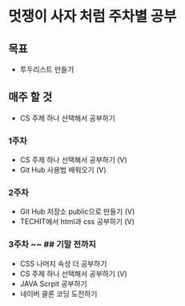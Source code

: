 # 멋쟁이 사자 처럼 주차별 공부

## 목표
 
  - 투두리스트 만들기

## 매주 할 것

- CS 주제 하나 선택해서 공부하기
### 1주차

- CS 주제 하나 선택해서 공부하기 (V)
- Git Hub 사용법 배워오기 (V)

### 2주차

- Git Hub 저장소 public으로 만들기 (V)
- TECHIT에서 html과 css 공부하기 (V)

### 3주차 ~~ ## 기말 전까지

- CSS 나머지 속성 더 공부하기
- CS 주제 하나 선택해서 공부하기 (V)
- JAVA Scrpit 공부하기
- 네이버 클론 코딩 도전하기